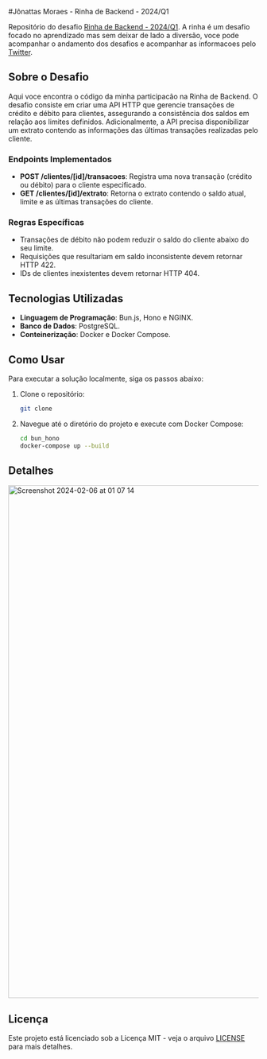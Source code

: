 #Jônattas Moraes - Rinha de Backend - 2024/Q1

Repositório do desafio [Rinha de Backend - 2024/Q1](https://github.com/zanfranceschi/rinha-de-backend-2024-q1). A rinha é um desafio focado no aprendizado mas sem deixar de lado a diversão, voce pode acompanhar o andamento dos desafios e acompanhar as informacoes pelo [Twitter](https://twitter.com/rinhadebackend).

## Sobre o Desafio

Aqui voce encontra o código da minha participacão na Rinha de Backend. O desafio consiste em criar uma API HTTP que gerencie transações de crédito e débito para clientes, assegurando a consistência dos saldos em relação aos limites definidos. Adicionalmente, a API precisa disponibilizar um extrato contendo as informações das últimas transações realizadas pelo cliente.

### Endpoints Implementados

- **POST /clientes/[id]/transacoes**: Registra uma nova transação (crédito ou débito) para o cliente especificado.
- **GET /clientes/[id]/extrato**: Retorna o extrato contendo o saldo atual, limite e as últimas transações do cliente.

### Regras Específicas

- Transações de débito não podem reduzir o saldo do cliente abaixo do seu limite.
- Requisições que resultariam em saldo inconsistente devem retornar HTTP 422.
- IDs de clientes inexistentes devem retornar HTTP 404.

## Tecnologias Utilizadas

- **Linguagem de Programação**: Bun.js, Hono e NGINX.
- **Banco de Dados**: PostgreSQL.
- **Conteinerização**: Docker e Docker Compose.

## Como Usar

Para executar a solução localmente, siga os passos abaixo:

1. Clone o repositório:
   ```bash
   git clone
   ```
2. Navegue até o diretório do projeto e execute com Docker Compose:
   ```bash
   cd bun_hono
   docker-compose up --build
   ```

## Detalhes

<img width="1032" alt="Screenshot 2024-02-06 at 01 07 14" src="https://gist.github.com/assets/135550080/b35daa38-bc1f-460c-94a6-6d00e595e766">

## Licença

Este projeto está licenciado sob a Licença MIT - veja o arquivo [LICENSE](LICENSE) para mais detalhes.
